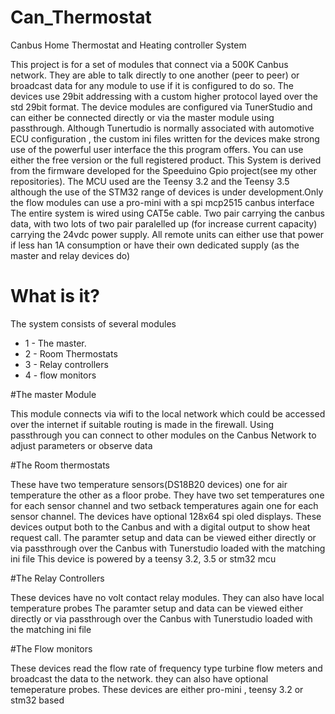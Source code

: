 # Can_Thermostat
Canbus Home Thermostat and Heating controller System

This project is for a set of modules that connect via a 500K Canbus network. 
They are able to talk directly to one another (peer to peer) or broadcast data for any module to use if it is configured to do so.
The devices use 29bit addressing with a custom higher protocol layed over the std 29bit format.
The device modules are configured via TunerStudio and can either be connected directly or via the master module using passthrough.
Although Tunertudio is normally associated with automotive ECU configuration , the custom ini files written for the devices make strong use of the powerful user interface the this program offers.
You can use either the free version or the full registered product. 
This System is derived from the firmware developed for the Speeduino Gpio project(see my other repositories).
The MCU used are the Teensy 3.2 and the Teensy 3.5 although the use of the STM32 range of devices is under development.Only the flow modules can use a pro-mini with a spi mcp2515 canbus interface
The entire system is wired using CAT5e cable. Two pair carrying the canbus data, with two lots of two pair paralelled up (for increase current capacity) carrying the 24vdc power supply. 
All remote units can either use that power if less han 1A consumption or have their own dedicated supply (as the master and relay devices do)

# What is it?

The system consists of several modules
- 1 - The master. 
- 2 - Room Thermostats
- 3 - Relay controllers
- 4 - flow monitors


#The master Module

This module connects via wifi to the local network which could be accessed over the internet if suitable routing is made in the firewall.
Using passthrough you can connect to other modules on the Canbus Network to adjust parameters or observe data

#The Room thermostats

These have two temperature sensors(DS18B20 devices) one for air temperature the other as a floor probe.
They have two set temperatures one for each sensor channel and two setback temperatures again one for each sensor channel.
The devices have optional 128x64 spi oled displays.
These devices output both to the Canbus and with a digital output to show heat request call.
The paramter setup and data can be viewed either directly or via passthrough over the Canbus with Tunerstudio loaded with the matching ini file
This device is powered by a teensy 3.2, 3.5 or stm32 mcu 

#The Relay Controllers

These devices have no volt contact relay modules.
They can also have local temperature probes
The paramter setup and data can be viewed either directly or via passthrough over the Canbus with Tunerstudio loaded with the matching ini file

#The Flow monitors

These devices read the flow rate of frequency type turbine flow meters and broadcast the data to the network.
they can also have optional temeperature probes.
These devices are either pro-mini , teensy 3.2 or stm32 based